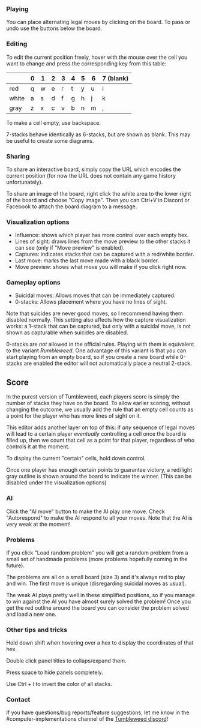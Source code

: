 ### Playing
You can place alternating legal moves by clicking on the board. To pass or undo use the buttons below the board.

### Editing

To edit the current position freely, hover with the mouse over the cell you want to change and press the corresponding key from this table:

|       | 0 | 1 | 2 | 3 | 4 | 5 | 6 | 7 (blank) |
|-------|---|---|---|---|---|---|---|---|
| red   | q | w | e | r | t | y | u | i |
| white | a | s | d | f | g | h | j | k |
| gray  | z | x | c | v | b | n | m | , |

To make a cell empty, use backspace.

7-stacks behave identically as 6-stacks, but are shown as blank. This may be useful to create some diagrams.

### Sharing
To share an interactive board, simply copy the URL which encodes the current position (for now the URL does not contain any game history unfortunately).

To share an image of the board, right click the white area to the lower right of the board and choose "Copy image". Then you can Ctrl+V in Discord or Facebook to attach the board diagram to a message.

### Visualization options
- Influence: shows which player has more control over each empty hex.
- Lines of sight: draws lines from the move preview to the other stacks it can see (only if "Move preview" is enabled).
- Captures: indicates stacks that can be captured with a red/white border.
- Last move: marks the last move made with a black border.
- Move preview: shows what move you will make if you click right now.

<!-- If you change "Stack style" to "Circle" you get circular stacks on a go-style grid. This style doesn't really work with the influence option and is buggy in some other ways. -->

### Gameplay options
- Suicidal moves: Allows moves that can be immediately captured.
- 0-stacks: Allows placement where you have no lines of sight.


Note that suicides are never good moves, so I recommend having them disabled normally. This setting also affects how the capture visualization works: a 1-stack that can be captured, but only with a suicidal move, is not shown as capturable when suicides are disabled.

0-stacks are *not* allowed in the official rules. Playing with them is equivalent to the variant *Rumbleweed*. One advantage of this variant is that you can start playing from an empty board, so if you create a new board while 0-stacks are enabled the editor will not automatically place a neutral 2-stack.

## Score
In the purest version of Tumbleweed, each players score is simply the number of stacks they have on the board. To allow earlier scoring, without changing the outcome, we usually add the rule that an empty cell counts as a point for the player who has more lines of sight on it.

This editor adds another layer on top of this: if *any* sequence of legal moves will lead to a certain player *eventually* controlling a cell once the board is filled up, then we count that cell as a point for that player, regardless of who controls it at the moment.

To display the current "certain" cells, hold down control.

Once one player has enough certain points to guarantee victory, a red/light gray outline is shown around the board to indicate the winner. (This can be disabled under the visualization options)

### AI
Click the "AI move" button to make the AI play one move. Check "Autorespond" to make the AI respond to all your moves. Note that the AI is very weak at the moment!

### Problems
If you click "Load random problem" you will get a random problem from a small set of handmade problems (more problems hopefully coming in the future).

The problems are all on a small board (size 3) and it's always red to play and win. The first move is unique (disregarding suicidal moves as usual).

The weak AI plays pretty well in these simplified positions, so if you manage to win against the AI you have almost surely solved the problem! Once you get the red outline around the board you can consider the problem solved and load a new one.

### Other tips and tricks
Hold down shift when hovering over a hex to display the coordinates of that hex.

Double click panel titles to collaps/expand them.

Press space to hide panels completely.

Use Ctrl + I to invert the color of all stacks.

### Contact
If you have questions/bug reports/feature suggestions, let me know in the #computer-implementations channel of the [Tumbleweed discord](https://discord.gg/PxHMNNCsa4)!



